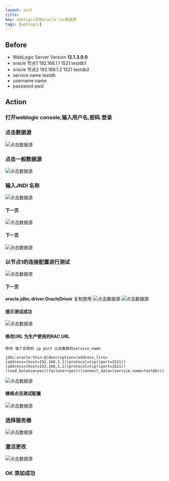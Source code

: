 ```yaml
---
layout: post
title: 
key: weblogic添加oracle-rac数据源
tags: [weblogic]
---
```


## Before

* WebLogic Server Version **12.1.3.0.0**
* oracle 节点1 192.168.1.1 1521 testdb1
* oracle 节点2 192.168.1.2 1521 testdb2
* service name testdb
* username name
* password pwd

## Action

### 打开weblogic console,输入用户名,密码.登录
### 点击数据源
![点击数据源](/images/datasourceJNDI/2018-05-07_125437.jpg) 

### 点击一般数据源
![点击数据源](/images/datasourceJNDI/2018-05-07_130250.jpg) 

### 输入JNDI 名称
![点击数据源](/images/datasourceJNDI/2018-05-07_130643.jpg) 
#### 下一页
![点击数据源](/images/datasourceJNDI/2018-05-07_131008.jpg) 
#### 下一页
![点击数据源](/images/datasourceJNDI/2018-05-07_131128.jpg) 
### 以节点1的连接配置进行测试
![点击数据源](/images/datasourceJNDI/2018-05-07_131349.jpg) 
#### 下一页  
**oracle.jdbc.driver.OracleDriver**  复制使用
![点击数据源](/images/datasourceJNDI/2018-05-07_133146.jpg) 
![点击数据源](/images/datasourceJNDI/2018-05-07_133158.jpg) 
#### 提示测试成功
![点击数据源](/images/datasourceJNDI/2018-05-07_131854.jpg)
#### 修改URL 为生产使用的RAC URL
```text
修改 每个实例的 ip port 以及集群的service_name

jdbc:oracle:thin:@(description=(address_list= 
(address=(host=192.168.1.1)(protocol=tcp)(port=1521))
(address=(host=192.168.1.2)(protocol=tcp)(port=1521))
(load_balance=yes)(failover=yes))(connect_data=(service_name=testdb)))
```  
![点击数据源](/images/datasourceJNDI/2018-05-07_132008.jpg) 
#### 继续点击测试配置
![点击数据源](/images/datasourceJNDI/2018-05-07_131854.jpg)
### 选择服务器  
![点击数据源](/images/datasourceJNDI/2018-05-07_132640.jpg) 
### 激活更改
![点击数据源](/images/datasourceJNDI/2018-05-07_132808.jpg) 
### OK 添加成功


 